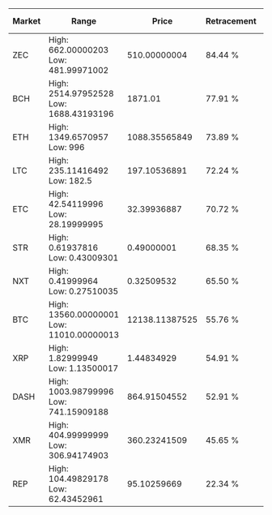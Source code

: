 | Market | Range | Price| Retracement | Doubles to 50% |
| --- | --- | --- | --- | --- |
| ZEC | High: 662.00000203<br />Low: 481.99971002 | 510.00000004 | 84.44 % | 1.12 |
| BCH | High: 2514.97952528<br />Low: 1688.43193196 | 1871.01 | 77.91 % | 1.12 |
| ETH | High: 1349.6570957<br />Low: 996 | 1088.35565849 | 73.89 % | 1.08 |
| LTC | High: 235.11416492<br />Low: 182.5 | 197.10536891 | 72.24 % | 1.06 |
| ETC | High: 42.54119996<br />Low: 28.19999995 | 32.39936887 | 70.72 % | 1.09 |
| STR | High: 0.61937816<br />Low: 0.43009301 | 0.49000001 | 68.35 % | 1.07 |
| NXT | High: 0.41999964<br />Low: 0.27510035 | 0.32509532 | 65.50 % | 1.07 |
| BTC | High: 13560.00000001<br />Low: 11010.00000013 | 12138.11387525 | 55.76 % | 1.01 |
| XRP | High: 1.82999949<br />Low: 1.13500017 | 1.44834929 | 54.91 % | 1.02 |
| DASH | High: 1003.98799996<br />Low: 741.15909188 | 864.91504552 | 52.91 % | 1.01 |
| XMR | High: 404.99999999<br />Low: 306.94174903 | 360.23241509 | 45.65 % | 0.00 |
| REP | High: 104.49829178<br />Low: 62.43452961 | 95.10259669 | 22.34 % | 0.00 |
